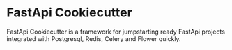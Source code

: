 # FastApi Cookiecutter

FastApi Cookiecutter is a framework for jumpstarting ready FastApi projects integrated with Postgresql, Redis, Celery and Flower quickly.
